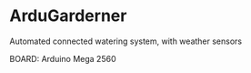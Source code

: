 # ArduGarderner
Automated connected watering system, with weather sensors

BOARD: Arduino Mega 2560
